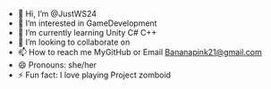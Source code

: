 - 👋 Hi, I’m @JustWS24
- 👀 I’m interested in GameDevelopment
- 🌱 I’m currently learning Unity C# C++
- 💞️ I’m looking to collaborate on 
- 📫 How to reach me MyGitHub or Email Bananapink21@gmail.com
- 😄 Pronouns: she/her
- ⚡ Fun fact: I love playing Project zomboid

<!---
JustWS24/JustWS24 is a ✨ special ✨ repository because its `README.md` (this file) appears on your GitHub profile.
You can click the Preview link to take a look at your changes.
--->
